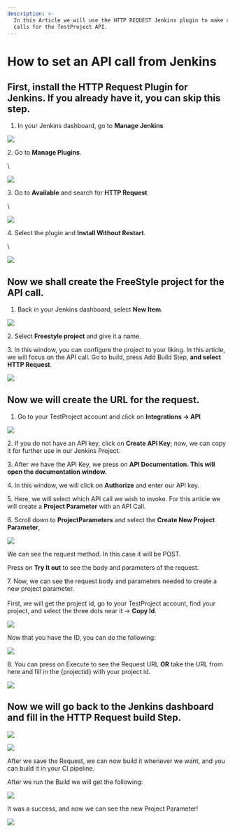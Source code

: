```yaml
---
description: >-
  In this Article we will use the HTTP REQUEST Jenkins plugin to make custom
  calls for the TestProject API.
---
```


# How to set an API call from Jenkins

## First, install the HTTP Request Plugin for Jenkins. If you already have it, you can skip this step. <a href="#first-we-install-the-http-request-plugin-for-jenkins-if-you-already-have-it-you-can-skip-this-step" id="first-we-install-the-http-request-plugin-for-jenkins-if-you-already-have-it-you-can-skip-this-step"></a>

1. In your Jenkins dashboard, go to **Manage Jenkins**

![](<../../.gitbook/assets/image (481).png>)

2\. Go to **Manage Plugins**.

\


![](<../../.gitbook/assets/image (511).png>)

3\. Go to **Available** and search for **HTTP Request**

\


![](<../../.gitbook/assets/image (458).png>)

4\. Select the plugin and **Install Without Restart**.

\


![](<../../.gitbook/assets/image (478).png>)

## Now we shall create the FreeStyle project for the API call. <a href="#now-we-shall-create-the-freestyle-project-for-the-api-call" id="now-we-shall-create-the-freestyle-project-for-the-api-call"></a>

1. Back in your Jenkins dashboard, select **New Item**.

![](<../../.gitbook/assets/image (510).png>)

2\. Select **Freestyle project** and give it a name.

3\. In this window, you can configure the project to your liking. In this article, we will focus on the API call. Go to build, press Add Build Step, **and select HTTP Request**.

![](<../../.gitbook/assets/image (502).png>)

## Now we will create the URL for the request. <a href="#now-we-will-create-the-url-for-the-request" id="now-we-will-create-the-url-for-the-request"></a>

1. Go to your TestProject account and click on **Integrations -> API**

![](<../../.gitbook/assets/image (469).png>)

2\. If you do not have an API key, click on **Create API Key**; now, we can copy it for further use in our Jenkins Project.

3\. After we have the API Key, we press on **API Documentation. This will open the documentation window.**

4\. In this window, we will click on **Authorize** and enter our API key.

5\. Here, we will select which API call we wish to invoke. For this article we will create a **Project Parameter** with an API Call.

6\. Scroll down to **ProjectParameters** and select the **Create New Project Parameter**,

![](<../../.gitbook/assets/image (454).png>)

We can see the request method. In this case it will be POST.

Press on **Try It out** to see the body and parameters of the request.

7\. Now, we can see the request body and parameters needed to create a new project parameter.\
\
First, we will get the project id, go to your TestProject account, find your project, and select the three dots near it -> **Copy Id**.

![](<../../.gitbook/assets/image (549).png>)

Now that you have the ID, you can do the following:

![](<../../.gitbook/assets/image (550).png>)

8\. You can press on Execute to see the Request URL **OR** take the URL from here and fill in the {projectid} with your project id.

![](<../../.gitbook/assets/image (525).png>)

## Now we will go back to the Jenkins dashboard and fill in the HTTP Request build Step. <a href="#now-we-will-go-back-to-the-jenkins-dashboard-and-fill-in-the-http-request-build-step" id="now-we-will-go-back-to-the-jenkins-dashboard-and-fill-in-the-http-request-build-step"></a>

![](<../../.gitbook/assets/image (541).png>)

![](<../../.gitbook/assets/image (554).png>)

After we save the Request, we can now build it whenever we want, and you can build it in your CI pipeline.

After we run the Build we will get the following:

![](<../../.gitbook/assets/image (557).png>)

It was a success, and now we can see the new Project Parameter!

![](<../../.gitbook/assets/image (450).png>)

